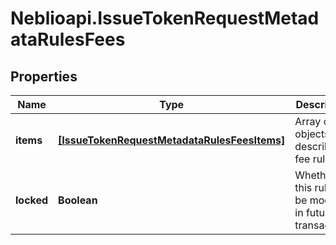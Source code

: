 # Neblioapi.IssueTokenRequestMetadataRulesFees

## Properties
Name | Type | Description | Notes
------------ | ------------- | ------------- | -------------
**items** | [**[IssueTokenRequestMetadataRulesFeesItems]**](IssueTokenRequestMetadataRulesFeesItems.md) | Array of objects describing fee rules | [optional] 
**locked** | **Boolean** | Whether this rule can be modified in future transactions | [optional] 


